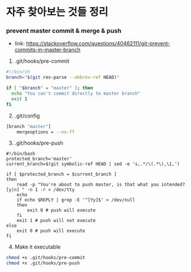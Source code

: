 
# 자주 찾아보는 것들 정리

### prevent master commit & merge & push
- link: https://stackoverflow.com/questions/40462111/git-prevent-commits-in-master-branch

1. .git/hooks/pre-commit
```bash
#!/bin/sh
branch="$(git rev-parse --abbrev-ref HEAD)"

if [ "$branch" = "master" ]; then
  echo "You can't commit directly to master branch"
  exit 1
fi
```

2. .git/config
```bash
[branch "master"]
    mergeoptions = --no-ff
```

3. .git/hooks/pre-push
```
#!/bin/bash
protected_branch='master'
current_branch=$(git symbolic-ref HEAD | sed -e 's,.*/\(.*\),\1,')

if [ $protected_branch = $current_branch ]
then
    read -p "You're about to push master, is that what you intended? [y|n] " -n 1 -r < /dev/tty
    echo
    if echo $REPLY | grep -E '^[Yy]$' > /dev/null
    then
        exit 0 # push will execute
    fi
    exit 1 # push will not execute
else
    exit 0 # push will execute
fi
```

4. Make it executable
```bash
chmod +x .git/hooks/pre-commit
chmod +x .git/hooks/pre-push
```
<!--stackedit_data:
eyJoaXN0b3J5IjpbMjAxNjQ4MjkxNF19
-->